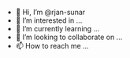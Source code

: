 - 👋 Hi, I’m @rjan-sunar
- 👀 I’m interested in ...
- 🌱 I’m currently learning ...
- 💞️ I’m looking to collaborate on ...
- 📫 How to reach me ...

<!---
rjan-sunar/rjan-sunar is a ✨ special ✨ repository because its `README.md` (this file) appears on your GitHub profile.
You can click the Preview link to take a look at your changes.
--->
